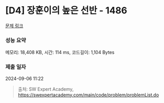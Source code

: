 # [D4] 장훈이의 높은 선반 - 1486 

[문제 링크](https://swexpertacademy.com/main/code/problem/problemDetail.do?contestProbId=AV2b7Yf6ABcBBASw) 

### 성능 요약

메모리: 18,408 KB, 시간: 114 ms, 코드길이: 1,104 Bytes

### 제출 일자

2024-09-06 11:22



> 출처: SW Expert Academy, https://swexpertacademy.com/main/code/problem/problemList.do